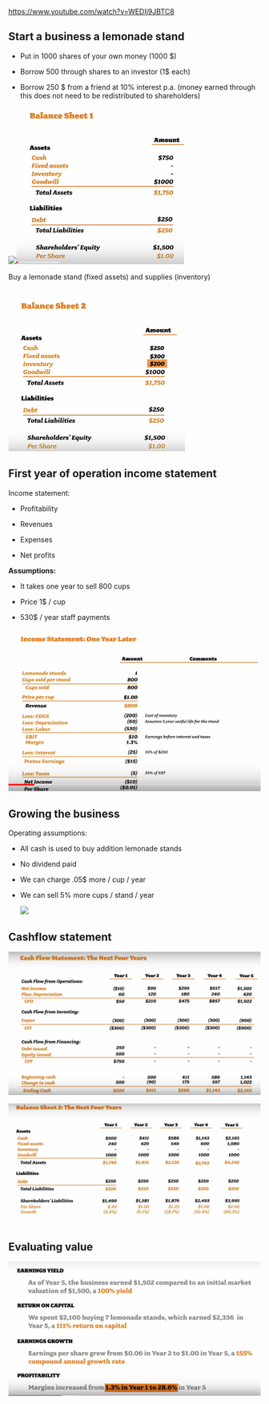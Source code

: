 https://www.youtube.com/watch?v=WEDIj9JBTC8

## Start a business a lemonade stand

-   Put in 1000 shares of your own money (1000 \$)

-   Borrow 500 through shares to an investor (1\$ each)

-   Borrow 250 \$ from a friend at 10% interest p.a. (money earned
    through this does not need to be redistributed to shareholders)

![](C:\Users\User\OneDrive\Scripts\DirksWiki\docs\Finance\media_BalanceSheet_IncomeStatement/media/image1.png)![](media_BalanceSheet_IncomeStatement/media/image2.png)

Buy a lemonade stand (fixed assets) and supplies (inventory)

![](media_BalanceSheet_IncomeStatement/media/image3.png)

## First year of operation income statement

Income statement:

-   Profitability

-   Revenues

-   Expenses

-   Net profits

**Assumptions:**

-   It takes one year to sell 800 cups

-   Price 1\$ / cup

-   530\$ / year staff payments

![](media_BalanceSheet_IncomeStatement/media/image4.png)

## Growing the business

Operating assumptions:

-   All cash is used to buy addition lemonade stands

-   No dividend paid

-   We can charge .05\$ more / cup / year

-   We can sell 5% more cups / stand / year

    ![](C:\Users\User\OneDrive\Scripts\DirksWiki\docs\Finance\media_BalanceSheet_IncomeStatement/media/image5.png)

## Cashflow statement

![](media_BalanceSheet_IncomeStatement/media/image6.png)

![](media_BalanceSheet_IncomeStatement/media/image7.png)

## Evaluating value

![](media_BalanceSheet_IncomeStatement/media/image8.png)
